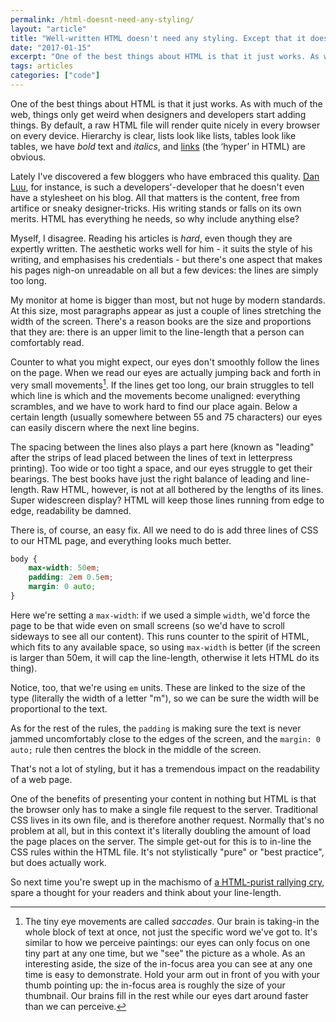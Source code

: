 ```yaml
---
permalink: /html-doesnt-need-any-styling/
layout: "article"
title: "Well-written HTML doesn't need any styling. Except that it does."
date: "2017-01-15"
excerpt: "One of the best things about HTML is that it just works. As with much of the web, things only get weird when designers and developers start adding things."
tags: articles
categories: ["code"]
---
```


One of the best things about HTML is that it just works. As with much of the web, things only get weird when designers and developers start adding things. By default, a raw HTML file will render quite nicely in every browser on every device. Hierarchy is clear, lists look like lists, tables look like tables, we have _bold_ text and _italics_, and [links](#) (the ‘hyper’ in HTML) are obvious.

Lately I've discovered a few bloggers who have embraced this quality. [Dan Luu](http://danluu.com/), for instance, is such a developers'-developer that he doesn't even have a stylesheet on his blog. All that matters is the content, free from artifice or sneaky designer-tricks. His writing stands or falls on its own merits. HTML has everything he needs, so why include anything else?

Myself, I disagree. Reading his articles is _hard_, even though they are expertly written. The aesthetic works well for him - it suits the style of his writing, and emphasises his credentials - but there's one aspect that makes his pages nigh-on unreadable on all but a few devices: the lines are simply too long.

My monitor at home is bigger than most, but not huge by modern standards. At this size, most paragraphs appear as just a couple of lines stretching the width of the screen. There's a reason books are the size and proportions that they are: there is an upper limit to the line-length that a person can comfortably read.

Counter to what you might expect, our eyes don't smoothly follow the lines on the page. When we read our eyes are actually jumping back and forth in very small movements[^1]. If the lines get too long, our brain struggles to tell which line is which and the movements become unaligned: everything scrambles, and we have to work hard to find our place again. Below a certain length (usually somewhere between 55 and 75 characters) our eyes can easily discern where the next line begins.

The spacing between the lines also plays a part here (known as "leading" after the strips of lead placed between the lines of text in letterpress printing). Too wide or too tight a space, and our eyes struggle to get their bearings. The best books have just the right balance of leading and line-length. Raw HTML, however, is not at all bothered by the lengths of its lines. Super widescreen display? HTML will keep those lines running from edge to edge, readability be damned.

There is, of course, an easy fix. All we need to do is add three lines of CSS to our HTML page, and everything looks much better.

```css
body {
    max-width: 50em;
    padding: 2em 0.5em;
    margin: 0 auto;
}
```

Here we're setting a `max-width`: if we used a simple `width`, we'd force the page to be that wide even on small screens (so we'd have to scroll sideways to see all our content). This runs counter to the spirit of HTML, which fits to any available space, so using `max-width` is better (if the screen is larger than 50em, it will cap the line-length, otherwise it lets HTML do its thing).

Notice, too, that we're using `em` units. These are linked to the size of the type (literally the width of a letter "m"), so we can be sure the width will be proportional to the text.

As for the rest of the rules, the `padding` is making sure the text is never jammed uncomfortably close to the edges of the screen, and the `margin: 0 auto;` rule then centres the block in the middle of the screen.

That's not a lot of styling, but it has a tremendous impact on the readability of a web page.

One of the benefits of presenting your content in nothing but HTML is that the browser only has to make a single file request to the server. Traditional CSS lives in its own file, and is therefore another request. Normally that's no problem at all, but in this context it's literally doubling the amount of load the page places on the server. The simple get-out for this is to in-line the CSS rules within the HTML file. It's not stylistically "pure" or "best practice", but does actually work.

So next time you're swept up in the machismo of [a HTML-purist rallying cry](http://motherfuckingwebsite.com/), spare a thought for your readers and think about your line-length.

[^1]: The tiny eye movements are called _saccades_. Our brain is taking-in the whole block of text at once, not just the specific word we've got to. It's similar to how we perceive paintings: our eyes can only focus on one tiny part at any one time, but we "see" the picture as a whole. As an interesting aside, the size of the in-focus area you can see at any one time is easy to demonstrate. Hold your arm out in front of you with your thumb pointing up: the in-focus area is roughly the size of your thumbnail. Our brains fill in the rest while our eyes dart around faster than we can perceive.
